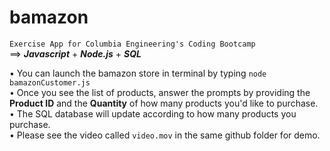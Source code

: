 # bamazon

`Exercise App for Columbia Engineering's Coding Bootcamp`  
==> _**Javascript**_ + _**Node.js**_ + _**SQL**_

• You can launch the bamazon store in terminal by typing `node bamazonCustomer.js`  
• Once you see the list of products, answer the prompts by providing the **Product ID** and the **Quantity** of how many products you'd like to purchase.  
• The SQL database will update according to how many products you purchase.  
• Please see the video called `video.mov` in the same github folder for demo.  